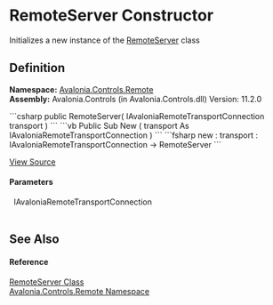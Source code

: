 # RemoteServer Constructor


Initializes a new instance of the <a href="T_Avalonia_Controls_Remote_RemoteServer">RemoteServer</a> class



## Definition
**Namespace:** <a href="N_Avalonia_Controls_Remote">Avalonia.Controls.Remote</a>  
**Assembly:** Avalonia.Controls (in Avalonia.Controls.dll) Version: 11.2.0

<Tabs groupId="api-code-preview">
<TabItem value="csharp" label="C#">
```csharp
public RemoteServer(
	IAvaloniaRemoteTransportConnection transport
)
```
</TabItem>
<TabItem value="vb" label="VB">
```vb
Public Sub New ( 
	transport As IAvaloniaRemoteTransportConnection
)
```
</TabItem>
<TabItem value="fsharp" label="F#">
```fsharp
new : 
        transport : IAvaloniaRemoteTransportConnection -> RemoteServer
```
</TabItem>
</Tabs>



<a href="https://github.com/AvaloniaUI/Avalonia/tree/master/src/Avalonia.Controls/Remote/RemoteServer.cs#L21" title="View the source code">View Source</a>



#### Parameters
<dl><dt>  IAvaloniaRemoteTransportConnection</dt><dd> </dd></dl>

## See Also


#### Reference
<a href="T_Avalonia_Controls_Remote_RemoteServer">RemoteServer Class</a>  
<a href="N_Avalonia_Controls_Remote">Avalonia.Controls.Remote Namespace</a>  
